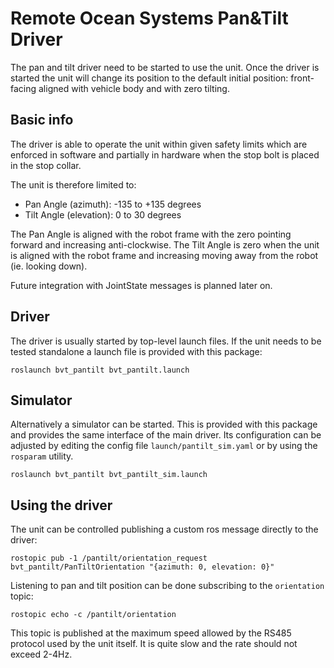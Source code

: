 Remote Ocean Systems Pan&Tilt Driver
====================================

The pan and tilt driver need to be started to use the unit. Once the driver is started the unit will change its position to the default initial position: front-facing aligned with vehicle body and with zero tilting.

## Basic info
The driver is able to operate the unit within given safety limits which are enforced in software and partially in hardware when the stop bolt is placed in the stop collar.

The unit is therefore limited to:
  - Pan Angle (azimuth): -135 to +135 degrees
  - Tilt Angle (elevation): 0 to 30 degrees

The Pan Angle is aligned with the robot frame with the zero pointing forward and increasing anti-clockwise. The Tilt Angle is zero when the unit is aligned with the robot frame and increasing moving away from the robot (ie. looking down).

Future integration with JointState messages is planned later on.

## Driver
The driver is usually started by top-level launch files. If the unit needs to be tested standalone a launch file is provided with this package:

```
roslaunch bvt_pantilt bvt_pantilt.launch
```

## Simulator

Alternatively a simulator can be started. This is provided with this package and provides the same interface of the main driver. Its configuration can be adjusted by editing the config file `launch/pantilt_sim.yaml` or by using the `rosparam` utility.

```
roslaunch bvt_pantilt bvt_pantilt_sim.launch
```

## Using the driver 
The unit can be controlled publishing a custom ros message directly to the driver:

```
rostopic pub -1 /pantilt/orientation_request bvt_pantilt/PanTiltOrientation "{azimuth: 0, elevation: 0}"
```

Listening to pan and tilt position can be done subscribing to the `orientation` topic:

```
rostopic echo -c /pantilt/orientation
```

This topic is published at the maximum speed allowed by the RS485 protocol used by the unit itself. It is quite slow and the rate should not exceed 2-4Hz.
